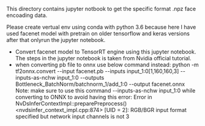 This directory contains jupyter notbook to get the specific format .npz face encoading data.

Please create vertual env using conda  with python 3.6 because here I have used facenet model with pretrain on older tensorflow and keras versions after that onlyrun the jupyter notebook.



* Convert facenet model to TensorRT engine using this jupyter notebook. The steps in the jupyter notebook is taken from Nvidia official tutorial.
* when converting pb file to onnx use below command instead: python -m tf2onnx.convert --input facenet.pb --inputs input_1:0[1,160,160,3] --inputs-as-nchw input_1:0 --outputs Bottleneck_BatchNorm/batchnorm_1/add_1:0 --output facenet.onnx Note: make sure to use this command --inputs-as-nchw input_1:0 while converting to ONNX to avoid having this error: Error in NvDsInferContextImpl::preparePreprocess() <nvdsinfer_context_impl.cpp:874> [UID = 2]: RGB/BGR input format specified but network input channels is not 3

